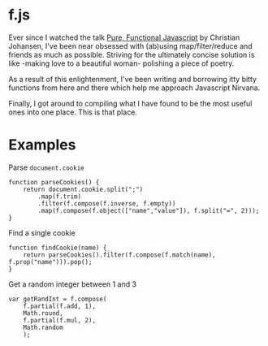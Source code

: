 f.js
====

Ever since I watched the talk [Pure, Functional Javascript](https://vimeo.com/49384334) by Christian Johansen, I've been near obsessed with (ab)using map/filter/reduce and friends as much as possible. Striving for the ultimately concise solution is like -making love to a beautiful woman- polishing a piece of poetry.

As a result of this enlightenment, I've been writing and borrowing itty bitty functions from here and there which help me approach Javascript Nirvana.

Finally, I got around to compiling what I have found to be the most useful ones into one place. This is that place.

Examples
========

Parse `document.cookie`

    function parseCookies() {
        return document.cookie.split(";")
            .map(f.trim)
            .filter(f.compose(f.inverse, f.empty))
            .map(f.compose(f.object(["name","value"]), f.split("=", 2)));
    }

Find a single cookie

    function findCookie(name) {
        return parseCookies().filter(f.compose(f.match(name), f.prop("name"))).pop();
    }

Get a random integer between 1 and 3

    var getRandInt = f.compose(
        f.partial(f.add, 1),
        Math.round,
        f.partial(f.mul, 2),
        Math.random
        );

